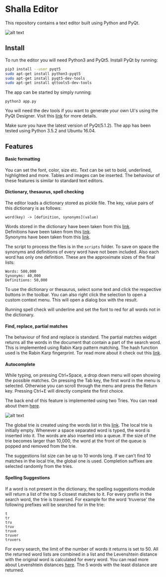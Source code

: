

Shalla Editor
=====================

This repository contains a text editor built using Python and PyQt.

![alt text](https://github.com/gulshalla/shalla-text-editor/blob/master/icons/screen.png "Screen shot")

## Install 

To run the editor you will need Python3 and PyQt5. Install PyQt by running:
```bash
pip3 install --user pyqt5  
sudo apt-get install python3-pyqt5  
sudo apt-get install pyqt5-dev-tools
sudo apt-get install qttools5-dev-tools
```
The app can be started by simply running:

```python3
python3 app.py
```
You will need the dev tools if you want to generate your own UI's using the PyQt Designer. Visit this [link](https://gist.github.com/ujjwal96/1dcd57542bdaf3c9d1b0dd526ccd44ff) for more details. 

Make sure you have the latest version of PyQt(5.1.2). The app has been tested using Python 3.5.2 and Ubuntu 16.04.

## Features

#### Basic formatting
You can set the font, color, size etc. Text can be set to bold, underlined, highlighted and more. Tables and images can be inserted. The behaviour of these features is similar to standard text editors. 

#### Dictionary, thesaurus, spell checking
The editor loads a dictionary stored as pickle file. The key, value pairs of this dictionary is as follows:
```
word(key) -> [definition, synonyms](value)
```
Words stored in the dictionary have been taken from this [link](https://github.com/dwyl/english-words).  
Definitions have been taken from this [link](https://github.com/matthewreagan/WebstersEnglishDictionary).  
Synonyms have been taken from this [link](https://github.com/zaibacu/thesaurus).  

The script to process the files is in the ```scripts``` folder. To save on space the synonyms and definitions of every word have not been included. Also each word has only one definition. These are the approximate sizes of the final lists:

```
Words: 500,000
Synonyms: 40,000
Definitions: 50,000
```

To use the dictionary or thesaurus, select some text and click the respective buttons in the toolbar. You can also right click the selection to open a custom context menu. This will open a dialog box with the result. 

Running spell check will underline and set the font to red for all words not in the dictionary. 

#### Find, replace, partial matches

The behaviour of find and replace is standard. The partial matches widget returns all the words in the document that contain a part of the search word. This is implemented using Rabin Karp pattern matching. The hash function used is the Rabin Karp fingerprint. Tor read more about it check out this [link](https://en.wikipedia.org/wiki/Rabin%E2%80%93Karp_algorithm). 

#### Autocomplete

While typing, on pressing Ctrl+Space, a drop down menu will open showing the possible matches. On pressing the Tab key, the first word in the menu is selected. Otherwise you can scroll through the menu and press the Return key. Pressing Ctrl+E will directly complete the first choice.

The back end of this feature is implemented using two Tries. You can read about them [here](https://en.wikipedia.org/wiki/Trie). 

![alt text](https://github.com/gulshalla/shalla-text-editor/blob/master/icons/auto.png "Screen shot")

The global trie is created using the words list in this [link](https://gist.github.com/h3xx/1976236). The local trie is initially empty. Whenever a space  separated word is typed, the word is inserted into it. The words are also inserted into a queue. If the size of  the trie becomes larger than 10,000, the word at the front of the queue is popped and removed from the trie. 

The suggestions list size can be up to 10 words long. If we can't find 10 matches in the local trie, the global one is used. Completion suffixes are selected randomly from the tries.

#### Spelling Suggestions

If a word is not present in the dictionary, the spelling suggestions module will return a list of the top 5 closest matches to it. For every prefix in the search word, the trie is traversed. For example for the word 'truverse' the following prefixes will be searched for in the trie:

```
t
tr
tru
truv
truve
truver
truvers
```

For every search, the limit of the number of words it returns is set to 50. All the returned word lists are combined in a list and the Levenshtein distance with the original word is calculated for every word. You can read more about Levenshtein distances [here](https://en.wikipedia.org/wiki/Levenshtein_distance). The 5 words with the least distance are returned.

 

 


